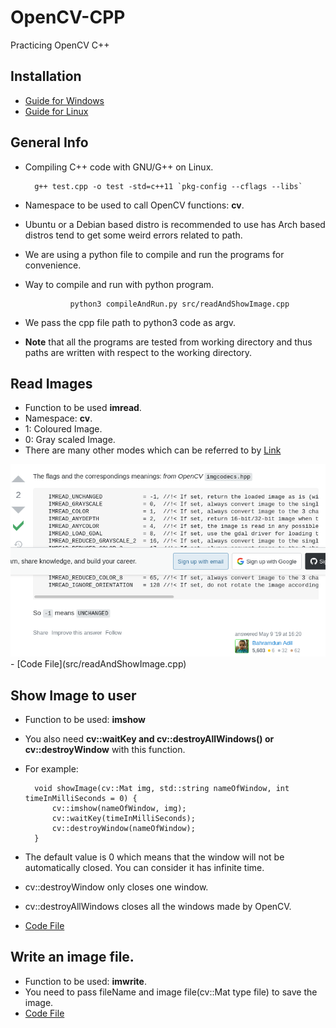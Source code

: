 # OpenCV-CPP
Practicing OpenCV C++

## Installation

- [Guide for Windows](https://www.youtube.com/watch?v=m9HBM1m_EMU)
- [Guide for Linux](https://github.com/lvnlinh1812/Build_OpenCv_Cplusplus)

## General Info 

- Compiling C++ code with GNU/G++ on Linux.

        g++ test.cpp -o test -std=c++11 `pkg-config --cflags --libs`

- Namespace to be used to call OpenCV functions: <b>cv</b>.
- Ubuntu or a Debian based distro is recommended to use has Arch based distros tend to get some weird errors related to path.
- We are using a python file to compile and run the programs for convenience. 
- Way to compile and run with python program.

                python3 compileAndRun.py src/readAndShowImage.cpp
- We pass the cpp file path to python3 code as argv.
- <b>Note</b> that all the programs are tested from working directory and thus paths are written with respect to the working directory.

## Read Images

- Function to be used <b>imread</b>.
- Namespace: <b>cv</b>.
- 1: Coloured Image.
- 0: Gray scaled Image.
- There are many other modes which can be referred to by [Link](https://stackoverflow.com/questions/56063512/what-does-flag-1-in-imread-of-opencv-mean)
<img src = "img/Screenshot 2021-10-27 at 17-13-38 what does flag -1 in imread of opencv mean.png">
- [Code File](src/readAndShowImage.cpp)

## Show Image to user

- Function to be used: <b>imshow</b>
- You also need <b>cv::waitKey and cv::destroyAllWindows() or cv::destroyWindow</b> with this function.
- For example:

        void showImage(cv::Mat img, std::string nameOfWindow, int timeInMilliSeconds = 0) {
            cv::imshow(nameOfWindow, img);
            cv::waitKey(timeInMilliSeconds);
            cv::destroyWindow(nameOfWindow);
        }

- The default value is 0 which means that the window will not be automatically closed. You can consider it has infinite time.
- cv::destroyWindow only closes one window.
- cv::destroyAllWindows closes all the windows made by OpenCV.
- [Code File](src/readAndShowImage.cpp)

## Write an image file.

- Function to be used: <b>imwrite</b>.
- You need to pass fileName and image file(cv::Mat type file) to save the image.
- [Code File](src/writeImage.cpp)